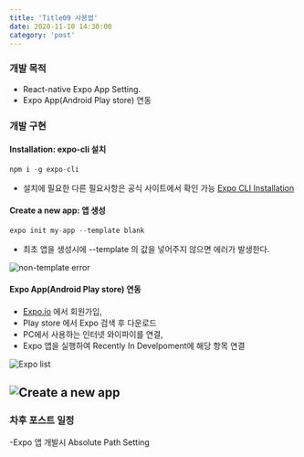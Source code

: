 ```yaml
---
title: 'Title09 사용법'
date: 2020-11-10 14:30:00
category: 'post'
---
```


### 개발 목적

- React-native Expo App Setting.
- Expo App(Android Play store) 연동

### 개발 구현

#### Installation: expo-cli 설치

```js
npm i -g expo-cli
```

- 설치에 필요한 다른 필요사항은 공식 사이트에서 확인 가능 [Expo CLI Installation](https://docs.expo.io/get-started/installation/)

#### Create a new app: 앱 생성

```js
expo init my-app --template blank
```

- 최초 앱을 생성시에 --template 의 값을 넣어주지 않으면 에러가 발생한다.

![non-template error](content/images/init-error.png)

#### Expo App(Android Play store) 연동

- [Expo.io](https://expo.io/) 에서 회원가입,
- Play store 에서 Expo 검색 후 다운로드
- PC에서 사용하는 인터넷 와이파이를 연결,
- Expo 앱을 실행하여 Recently In Develpoment에 해당 항목 연결

![Expo list](content/images/expo-list-edit@2x.jpg)

## ![Create a new app](content/images/create-new-app@2x.jpg)

### 차후 포스트 일정

-Expo 앱 개발시 Absolute Path Setting
